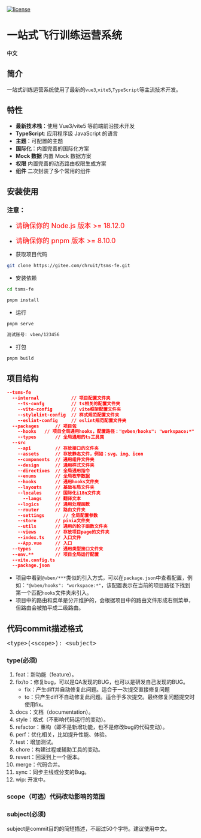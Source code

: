 [![license](https://img.shields.io/github/license/anncwb/vue-vben-admin.svg)](LICENSE)

<h1>一站式飞行训练运营系统</h1>

**中文**

## 简介

一站式训练运营系统使用了最新的`vue3`,`vite5`,`TypeScript`等主流技术开发。

## 特性

- **最新技术栈**：使用 Vue3/vite5 等前端前沿技术开发
- **TypeScript**: 应用程序级 JavaScript 的语言
- **主题**：可配置的主题
- **国际化**：内置完善的国际化方案
- **Mock 数据** 内置 Mock 数据方案
- **权限** 内置完善的动态路由权限生成方案
- **组件** 二次封装了多个常用的组件

## 安装使用

### 注意：

- <font size=4 color=red>请确保你的 Node.js 版本 >= 18.12.0</font>
- <font size=4 color=red>请确保你的 pnpm 版本 >= 8.10.0</font>

- 获取项目代码

```bash
git clone https://gitee.com/chruit/tsms-fe.git
```

- 安装依赖

```bash
cd tsms-fe

pnpm install

```

- 运行

```bash
pnpm serve

测试账号: vben/123456
```

- 打包

```bash
pnpm build
```

## 项目结构

```json
--tsms-fe
  --internal            // 项目配置文件夹
    --ts-confg          // ts相关的配置文件夹
    --vite-config       // vite框架配置文件夹
    --stylelint-config  // 样式规范配置文件夹
    --eslint-config     // eslint规范配置文件夹
  --packages      // 项目包
    --hooks   // 项目全局通用hooks，配置路径："@vben/hooks": "workspace:*"
    --types       // 全局通用的ts工具类
  --src
    --api         // 存放接口的文件夹
    --assets      // 存放静态文件，例如：svg、img、icon
    --components  // 通用组件文件夹
    --design      // 通用样式文件夹
    --directives  // 全局通用指令
    --enums       // 全局枚举数据
    --hooks       // 通用hooks文件夹
    --layouts     // 基础布局文件夹
    --locales     // 国际化i18n文件夹
      --langs     // 翻译文本
    --logics      // 通用处理函数
    --router      // 路由文件夹
    --settings       // 全局配置参数
    --store       // pinia文件夹
    --utils       // 通用的轮子函数文件夹
    --views       // 存放项目page的文件夹
    --index.ts    // 入口文件
    --App.vue     // 入口
  --types         // 通用类型接口文件夹
  --env.**        // 项目全局运行配置
  --vite.config.ts
  --package.json
```

- 项目中看到`@vben/***`类似的引入方式，可以在`package.json`中查看配置，例如：`"@vben/hooks": "workspace:*"`，该配置表示在当前的项目路径下找到第一个匹配`hooks`文件夹来引入。
- 项目中的路由和菜单是分开维护的，会根据项目中的路由文件形成右侧菜单，但路由会被拍平成二级路由。

## 代码commit描述格式

<font size=4>`<type>(<scope>): <subject>`</font>

### type(必须)

1. feat：新功能（feature）。
2. fix/to：修复bug，可以是QA发现的BUG，也可以是研发自己发现的BUG。
   - fix：产生diff并自动修复此问题。适合于一次提交直接修复问题
   - to：只产生diff不自动修复此问题。适合于多次提交。最终修复问题提交时使用fix。
3. docs：文档（documentation）。
4. style：格式（不影响代码运行的变动）。
5. refactor：重构（即不是新增功能，也不是修改bug的代码变动）。
6. perf：优化相关，比如提升性能、体验。
7. test：增加测试。
8. chore：构建过程或辅助工具的变动。
9. revert：回滚到上一个版本。
10. merge：代码合并。
11. sync：同步主线或分支的Bug。
12. wip: 开发中。

### scope（可选）代码改动影响的范围

### subject(必须)

subject是commit目的的简短描述，不超过50个字符。建议使用中文。